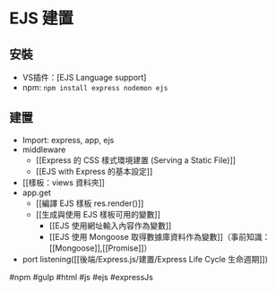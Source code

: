 # EJS 建置
## 安裝
- VS插件：[EJS Language support]
- npm: `npm install express nodemon ejs `

## 建置
- Import: express, app, ejs
- middleware
	-  [[Express 的 CSS 樣式環境建置 (Serving a Static File)]]
	- [[EJS with Express 的基本設定]]
- [[樣板：views 資料夾]]
- app.get
	- [[編譯 EJS 樣板 res.render()]]
	- [[生成與使用 EJS 樣板可用的變數]]
		- [[EJS 使用網址輸入內容作為變數]]
		- [[EJS 使用 Mongoose 取得數據庫資料作為變數]]（事前知識： [[Mongoose]],[[Promise]]）
- port listening([[後端/Express.js/建置/Express Life Cycle 生命週期]])

#npm #gulp #html #js #ejs #expressJs 